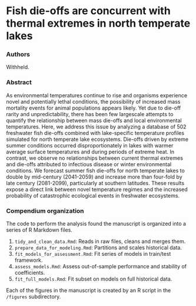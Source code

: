 # Fish die-offs are concurrent with thermal extremes in north temperate lakes

### Authors
Withheld.

### Abstract
As environmental temperatures continue to rise and organisms experience novel and potentially lethal conditions, the possibility of increased mass mortality events for animal populations appears likely. Yet due to die-off rarity and unpredictability, there has been few largescale attempts to quantify the relationship between mass die-offs and local environmental temperatures. Here, we address this issue by analyzing a database of 502 freshwater fish die-offs combined with lake-specific temperature profiles simulated for north temperate lake ecosystems. Die-offs driven by extreme summer conditions occurred disproportionately in lakes with warmer average surface temperatures and during periods of extreme heat. In contrast, we observe no relationships between current thermal extremes and die-offs attributed to infectious disease or winter environmental conditions. We forecast summer fish die-offs for north temperate lakes to double by mid-century (2041-2059) and increase more than four-fold by late century (2081-2099), particularly at southern latitudes. These results expose a direct link between novel temperature regimes and the increased probability of catastrophic ecological events in freshwater ecosystems.

### Compendium organization
The code to perform the analysis found the manuscript is organized into a series of R Markdown files.

1. `tidy_and_clean_data.Rmd`: Reads in raw files, cleans and merges them.
2. `prepare_data_for_modeling.Rmd`: Partitions and scales historical data.
3. `fit_models_for_assessment.Rmd`: Fit series of models in train/test framework.
4. `assess_models.Rmd`: Assess out-of-sample performance and stability of coefficients.
5. `fit_full_models.Rmd`: Fit subset on models on full historical data.

Each of the figures in the manuscript is created by an R script in the `/figures` subdirectory.